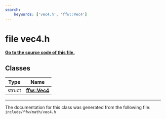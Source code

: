 ```yaml
---
search:
    keywords: ['vec4.h', 'ffw::Vec4']
---
```


# file vec4.h

**[Go to the source code of this file.](vec4_8h_source.md)**
## Classes

|Type|Name|
|-----|-----|
|struct|[**ffw::Vec4**](structffw_1_1_vec4.md)|




----------------------------------------
The documentation for this class was generated from the following file: `include/ffw/math/vec4.h`

